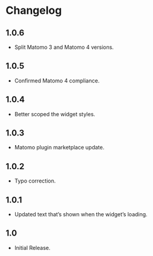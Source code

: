 # Changelog

## 1.0.6

- Split Matomo 3 and Matomo 4 versions.

## 1.0.5

- Confirmed Matomo 4 compliance.

## 1.0.4

- Better scoped the widget styles.

## 1.0.3

- Matomo plugin marketplace update.

## 1.0.2

- Typo correction.

## 1.0.1

- Updated text that’s shown when the widget’s loading.

## 1.0

- Initial Release.
